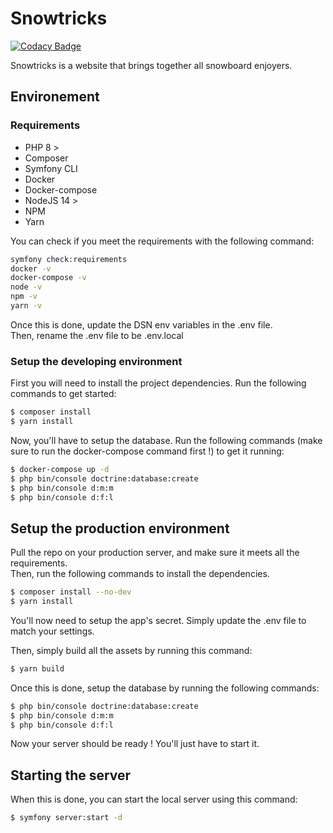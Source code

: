 # Snowtricks

[![Codacy Badge](https://app.codacy.com/project/badge/Grade/6e9d7551cdfa43d5ae30808cc5978d4a)](https://www.codacy.com/gl/Zuruh/snowtricks/dashboard)

Snowtricks is a website that brings together all snowboard enjoyers.

## Environement

### Requirements

- PHP 8 >
- Composer
- Symfony CLI
- Docker
- Docker-compose
- NodeJS 14 >
- NPM
- Yarn

You can check if you meet the requirements with the following command:

```bash
symfony check:requirements
docker -v
docker-compose -v
node -v
npm -v
yarn -v
```

Once this is done, update the DSN env variables in the .env file.  
Then, rename the .env file to be .env.local

### Setup the developing environment

First you will need to install the project dependencies. Run the following commands to get started:

```bash
$ composer install
$ yarn install
```

Now, you'll have to setup the database. Run the following commands (make sure to run the docker-compose command first !) to get it running:

```bash
$ docker-compose up -d
$ php bin/console doctrine:database:create
$ php bin/console d:m:m
$ php bin/console d:f:l
```

## Setup the production environment

Pull the repo on your production server, and make sure it meets all the requirements.  
Then, run the following commands to install the dependencies.

```bash
$ composer install --no-dev
$ yarn install
```

You'll now need to setup the app's secret. Simply update the .env file to match your settings.

Then, simply build all the assets by running this command:

```bash
$ yarn build
```

Once this is done, setup the database by running the following commands:

```bash
$ php bin/console doctrine:database:create
$ php bin/console d:m:m
$ php bin/console d:f:l
```

Now your server should be ready ! You'll just have to start it.

## Starting the server

When this is done, you can start the local server using this command:

```bash
$ symfony server:start -d
```
